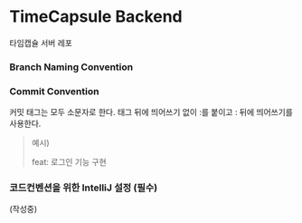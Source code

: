 # TimeCapsule Backend
타임캡슐 서버 레포

### Branch Naming Convention


### Commit Convention
커밋 태그는 모두 소문자로 한다. 태그 뒤에 띄어쓰기 없이 :를 붙이고 : 뒤에 띄어쓰기를 사용한다. 
> 예시)
> 
> feat: 로그인 기능 구현

### 코드컨벤션을 위한 IntelliJ 설정 (필수)
(작성중)
